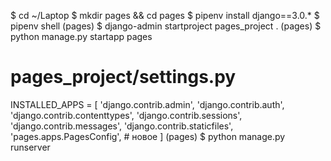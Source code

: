 $ cd ~/Laptop
$ mkdir pages && cd pages
$ pipenv install django==3.0.*
$ pipenv shell
(pages) $ django-admin startproject pages_project .
(pages) $ python manage.py startapp pages
# pages_project/settings.py
INSTALLED_APPS = [
    'django.contrib.admin',
    'django.contrib.auth',
    'django.contrib.contenttypes',
    'django.contrib.sessions',
    'django.contrib.messages',
    'django.contrib.staticfiles',
    'pages.apps.PagesConfig', # новое
]
(pages) $ python manage.py runserver
